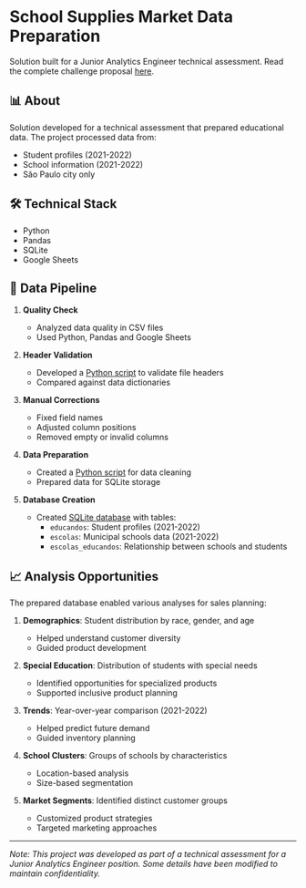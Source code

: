 # School Supplies Market Data Preparation

Solution built for a Junior Analytics Engineer technical assessment. Read the complete challenge proposal [here](technical_challenge_proposal.md).

## 📊 About

Solution developed for a technical assessment that prepared educational data. The project processed data from:
- Student profiles (2021-2022)
- School information (2021-2022)
- São Paulo city only

## 🛠️ Technical Stack

- Python
- Pandas
- SQLite
- Google Sheets

## 🔄 Data Pipeline

1. **Quality Check**
   - Analyzed data quality in CSV files
   - Used Python, Pandas and Google Sheets

2. **Header Validation**
   - Developed a [Python script](data_preparation/scripts/compare_delimited_file_headers) to validate file headers
   - Compared against data dictionaries

3. **Manual Corrections**
   - Fixed field names
   - Adjusted column positions
   - Removed empty or invalid columns

4. **Data Preparation**
   - Created a [Python script](data_preparation/scripts/datasets_to_sqlite) for data cleaning
   - Prepared data for SQLite storage

5. **Database Creation**
   - Created [SQLite database](sqlite_db) with tables:
     - `educandos`: Student profiles (2021-2022)
     - `escolas`: Municipal schools data (2021-2022)
     - `escolas_educandos`: Relationship between schools and students

## 📈 Analysis Opportunities

The prepared database enabled various analyses for sales planning:

1. **Demographics**: Student distribution by race, gender, and age
   - Helped understand customer diversity
   - Guided product development

2. **Special Education**: Distribution of students with special needs
   - Identified opportunities for specialized products
   - Supported inclusive product planning

3. **Trends**: Year-over-year comparison (2021-2022)
   - Helped predict future demand
   - Guided inventory planning

4. **School Clusters**: Groups of schools by characteristics
   - Location-based analysis
   - Size-based segmentation

5. **Market Segments**: Identified distinct customer groups
   - Customized product strategies
   - Targeted marketing approaches

---

*Note: This project was developed as part of a technical assessment for a Junior Analytics Engineer position. Some details have been modified to maintain confidentiality.*
